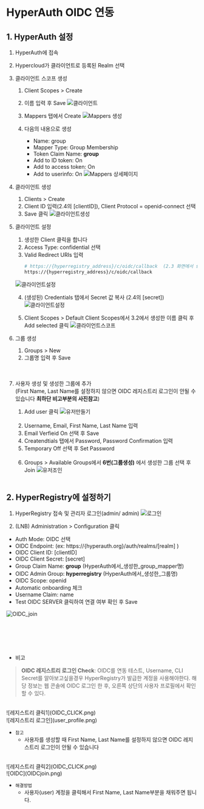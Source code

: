 # HyperAuth OIDC 연동



## 1. HyperAuth 설정
    
1. HyperAuth에 접속
   
2. Hypercloud가 클라이언트로 등록된 Realm 선택 

3. 클라이언트 스코프 생성

   1. Client Scopes > Create
   2. 이름 입력 후 Save
    ![클라이언트](client.png)
    
   3. Mappers 탭에서 Create
    ![Mappers 생성](Mappers.png)
    
   4. 다음의 내용으로 생성
      - Name: group
      - Mapper Type: Group Membership
      - Token Claim Name: **group**
      - Add to ID token: On
      - Add to access token: On
      - Add to userinfo: On
    ![Mappers 상세페이지](Mappers2.png)
    
    
4. 클라이언트 생성

   1. Clients > Create
   2. Client ID 입력(2.4의 [clientID]), Client Protocol = openid-connect 선택 
   3. Save 클릭
    ![클라이언트생성](create_client.png)
    
5. 클라이언트 설정
   1. 생성한 Client 클릭을 합니다
   2. Access Type: confidential 선택
   3. Valid Redirect URIs 입력 
      ```bash
      # https://{hyperregistry_address}/c/oidc/callback  (2.3 화면에서 save 버튼 위에 나타난 URL)
      https://{hyperregistry_address}/c/oidc/callback 
      ```
   ![클라이언트설정](setting_client.png)
   
   4. (생성된) Credentials 탭에서 Secret 값 복사 (2.4의 [secret])
   ![클라이언트설정](setting_client2.png)
   
   5. Client Scopes > Default Client Scopes에서 3.2에서 생성한 이름 클릭 후 Add selected 클릭 
   ![클라이언트스코프](Default_Client_Scopes.png)
   
6. 그룹 생성

   1. Groups > New
   2. 그룹명 입력 후 Save
    <br><br><br>


7. 사용자 생성 및 생성한 그룹에 추가 <br>
   (First Name, Last Name를 설정하지 않으면 OIDC 레지스트리 로그인이 안될 수 있습니다 **최하단 비고부분의 사진참고**)
   
   1. Add user 클릭
   ![유저만들기](user_create.png)
   <br>
   
   2. Username, Email, First Name, Last Name 입력 
   3. Email Verfieid On 선택 후 Save
   4. Createndtials 탭에서 Password, Password Confirmation 입력
   5. Temporary Off 선택 후 Set Password
   <br>
   
   6. Groups > Available Groups에서 **6번(그룹생성)** 에서 생성한 그룹 선택 후 Join
   ![유저조인](user_join.png)
   <br>
   
## 2. HyperRegistry에 설정하기

1. HyperRegistry 접속 및 관리자 로그인(admin/ admin)
![로그인](hyper_login.png)

2. (LNB) Administration > Configuration 클릭

- Auth Mode: OIDC 선택
- OIDC Endpoint: (ex: https://{hyperauth.org}/auth/realms/[realm] ) 
- OIDC Client ID: [clientID]
- OIDC Client Secret: [secret]
- Group Claim Name: **group** (HyperAuth에서_생성한_group_mapper명)
- OIDC Admin Group: **hyperregistry** (HyperAuth에서_생성한_그룹명)
- OIDC Scope: openid
- Automatic onboarding 체크
- Username Claim: name
- Test OIDC SERVER 클릭하여 연결 여부 확인 후 Save

![OIDC_join](HyperAuth_OIDC_join.png)

<br><br><br><br>

- 비고
> **OIDC 레지스트리 로그인 Check**: OIDC를 연동 테스트, Username, CLI Secret를 알아보고싶을경우
  HyperRegistry가 발급한 계정을 사용해야한다. 해당 정보는 웹 콘솔에 OIDC 로그인 한 후, 오른쪽 상단의 사용자 프로필에서 확인할 수 있다. 

<br>
![레지스트리 클릭1](OIDC_CLICK.png)
<br>
![레지스트리 로그인](user_profile.png)


- `참고`
    - 사용자를 생성할 때 First Name, Last Name를 설정하지 않으면 OIDC 레지스트리 로그인이 안될 수 있습니다
<br>
![레지스트리 클릭2](OIDC_CLICK.png)
<br>
![OIDC](OIDCjoin.png)
<br>


- `해결방법`    
    - 사용자(user) 계정을 클릭해서 First Name, Last Name부분을 채워주면 됩니다.
  
<br>




